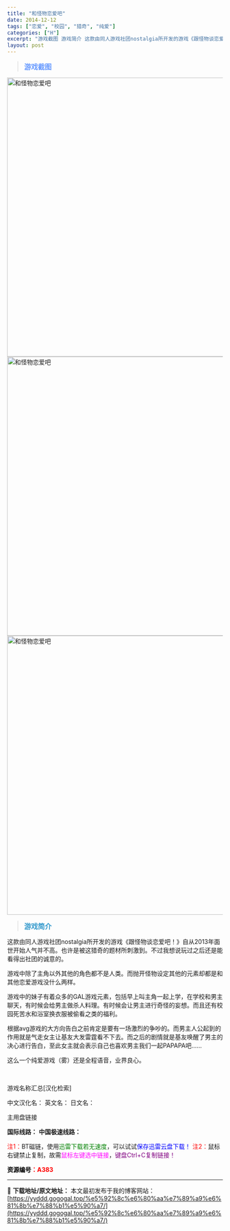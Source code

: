 ```yaml
---
title: "和怪物恋爱吧"
date: 2014-12-12
tags: ["恋爱", "校园", "猎奇", "纯爱"]
categories: ["H"]
excerpt: "游戏截图 游戏简介 这款由同人游戏社团nostalgia所开发的游戏《跟怪物谈恋爱吧！》自从2013年面世开始人气并不高。也许是被这猎奇的题材所刺激到。不过我想说玩过之后还是能看得出社团的诚意的。 游戏中除了主角以外其他的角色都不是人类。而抛开怪物设定其他的元素却都是和其他恋爱游戏没什么两样。 游戏&hellip;"
layout: post
---
```


<div>
<blockquote><b><span style="font-size: 12pt; color: #6699ff;">游戏截图</span></b></blockquote>
<div><img title="点击放大" src="https://yyddd.gogogal.top/wp-content/uploads/2025/04/20250429_6811014ff30c2.webp" alt="和怪物恋爱吧" width="650" /></div>
<div><img title="点击放大" src="https://yyddd.gogogal.top/wp-content/uploads/2025/04/20250429_68110151909ad.webp" alt="和怪物恋爱吧" width="650" /></div>
<div><img title="点击放大" src="https://yyddd.gogogal.top/wp-content/uploads/2025/04/20250429_681101530c68e.webp" alt="和怪物恋爱吧" width="650" /></div>
<blockquote><b><span style="font-size: 12pt; color: #3399cc;">游戏简介</span></b></blockquote>
<div>这款由同人游戏社团nostalgia所开发的游戏《跟怪物谈恋爱吧！》自从2013年面世开始人气并不高。也许是被这猎奇的题材所刺激到。不过我想说玩过之后还是能看得出社团的诚意的。

游戏中除了主角以外其他的角色都不是人类。而抛开怪物设定其他的元素却都是和其他恋爱游戏没什么两样。

游戏中的妹子有着众多的GAL游戏元素，包括早上叫主角一起上学，在学校和男主聊天，有时候会给男主做杀人料理。有时候会让男主进行奇怪的妄想。而且还有校园死苦水和浴室换衣服被偷看之类的福利。

根据avg游戏的大方向告白之前肯定是要有一场激烈的争吵的。而男主人公起到的作用就是气走女主让基友大发雷霆看不下去。而之后的剧情就是基友唤醒了男主的决心进行告白，至此女主就会表示自己也喜欢男主我们一起PAPAPA吧……

这么一个纯爱游戏（雾）还是全程语音，业界良心。</div>
&nbsp;

游戏名称汇总[汉化检索]

中文汉化名：
英文名：
日文名：
</div>
<div class="panel panel-primary">
<div class="panel-heading">主用盘链接</div>
<div class="panel-body">

<b>国际线路：</b>
<b>中国极速线路：</b>


<span style="color: #ff0000;">注1：</span>BT磁链，使用<span style="color: #008000;">迅雷下载若无速度</span>，可以试试<span style="color: #0000ff;">保存迅雷云盘下载！</span>
<span style="color: #ff0000;">注2：</span>鼠标右键禁止复制，故需<span style="color: #ff00ff;">鼠标左键选中链接</span>，<span style="color: #800080;">键盘Ctrl+C复制链接！</span>

</div>
<div class="panel-footer"><span style="color: #ff0000;"><b><span style="color: #000000;">资源编号</span>：A383</b></span></div>
</div>

---
📖 **下载地址/原文地址：** 本文最初发布于我的博客网站：[https://yyddd.gogogal.top/%e5%92%8c%e6%80%aa%e7%89%a9%e6%81%8b%e7%88%b1%e5%90%a7/](https://yyddd.gogogal.top/%e5%92%8c%e6%80%aa%e7%89%a9%e6%81%8b%e7%88%b1%e5%90%a7/)
